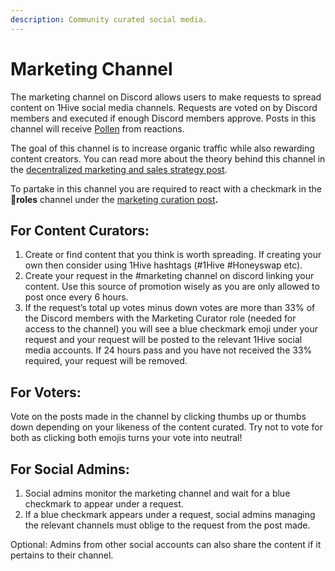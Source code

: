 ```yaml
---
description: Community curated social media.
---
```


# Marketing Channel

The marketing channel on Discord allows users to make requests to spread content on 1Hive social media channels. Requests are voted on by Discord members and executed if enough Discord members approve. Posts in this channel will receive [Pollen](../pollen.md) from reactions.

The goal of this channel is to increase organic traffic while also rewarding content creators. You can read more about the theory behind this channel in the [decentralized marketing and sales strategy post](https://forum.1hive.org/t/decentralized-marketing-and-sales-strategy-for-1hive-buzz/1400).

To partake in this channel you are required to react with a checkmark in the 🧚**roles** channel under the [marketing curation post](https://discord.com/channels/698287700834517064/774020443727462410/796880461410336798)**.**

## For Content Curators:

1.  Create or find content that you think is worth spreading. If creating your own then consider using 1Hive hashtags \(\#1Hive \#Honeyswap etc\).
2. Create your request in the \#marketing channel on discord linking your content. Use this source of promotion wisely as you are only allowed to post once every 6 hours.
3. If the request’s total up votes minus down votes are more than 33% of the Discord members with the Marketing Curator role \(needed for access to the channel\) you will see a blue checkmark emoji under your request and your request will be posted to the relevant 1Hive social media accounts. If 24 hours pass and you have not received the 33% required, your request will be removed.

## For Voters:

Vote on the posts made in the channel by clicking thumbs up or thumbs down depending on your likeness of the content curated. Try not to vote for both as clicking both emojis turns your vote into neutral!

## For Social Admins:

1. Social admins monitor the marketing channel and wait for a blue checkmark to appear under a request.
2. If a blue checkmark appears under a request, social admins managing the relevant channels must oblige to the request from the post made.

Optional: Admins from other social accounts can also share the content if it pertains to their channel.

